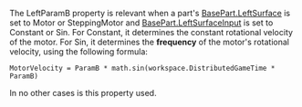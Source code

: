 The LeftParamB property is relevant when a part's [BasePart.LeftSurface](https://developer.roblox.com/api-reference/property/BasePart/LeftSurface) is set to Motor or SteppingMotor and [BasePart.LeftSurfaceInput](https://developer.roblox.com/api-reference/property/BasePart/LeftSurfaceInput) is set to Constant or Sin. For Constant, it determines the constant rotational velocity of the motor. For Sin, it determines the **frequency** of the motor's rotational velocity, using the following formula:

`MotorVelocity = ParamB * math.sin(workspace.DistributedGameTime * ParamB)`

In no other cases is this property used.